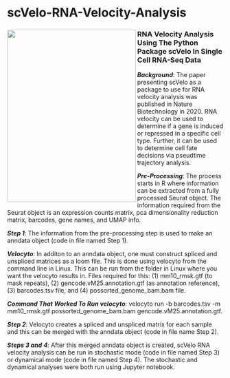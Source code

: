 # scVelo-RNA-Velocity-Analysis
<h3><img src="https://github.com/gddalton2003/demo_rep/assets/152720143/1dc474da-93ff-4ba1-a245-6a2d54b40f62" width="300" height="400" align = "left"> RNA Velocity Analysis Using The Python Package scVelo In Single Cell RNA-Seq Data </h3>

***Background***: The paper presenting scVelo as a package to use for RNA velocity analysis was published in Nature Biotechnology in 2020.  RNA velocity can be used to determine if a gene is induced or repressed in a specific cell type. Further, it can be 
used to determine cell fate decisions via pseudtime trajectory analysis. 

***Pre-Processing***: The process starts in R where information can be extracted from a fully processed Seurat object. The information required from the Seurat object is an expression counts 
matrix, pca dimensionality reduction matrix, barcodes, gene names, and UMAP info. 

***Step 1***: The information from the pre-processing step is used to make an anndata object (code in file named Step 1). 

***Velocyto***: In additon to an anndata object, one must construct spliced and unspliced matrices as a loom file. This is done using velocyto from the command line in Linux. This can be run from the folder in Linux where you want the velocyto results in. 
Files required for this: (1) mm10_rmsk.gtf (to mask repeats), (2) gencode.vM25.annotation.gtf (as annotation reference), (3) barcodes.tsv file, and (4) possorted_genome_bam.bam file. 

***Command That Worked To Run velocyto***: velocyto run -b barcodes.tsv -m mm10_rmsk.gtf possorted_genome_bam.bam gencode.vM25.annotation.gtf.

***Step 2***: Velocyto creates a spliced and unspliced matrix for each sample and this can be merged with the anndata object (code in file name Step 2). 

***Steps 3 and 4***: After this merged anndata object is created, scVelo RNA velocity analysis can be run in stochastic mode (code in file named Step 3) or dynamical mode (code in file named Step 4). The stochastic and dynamical analyses were both run using Jupyter notebook.
